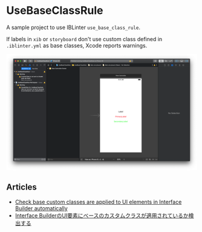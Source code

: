 # UseBaseClassRule

A sample project to use IBLinter `use_base_class_rule`.

If labels in `xib` or `storyboard` don't use custom class defined in `.iblinter.yml` as base classes, Xcode reports warnings.

![sample](https://raw.githubusercontent.com/masamichiueta/UseBaseClassRule/master/sample.png)

## Articles
- [Check base custom classes are applied to UI elements in Interface Builder automatically](https://medium.com/@masamichiueta/check-base-custom-classes-are-applied-to-ui-elements-in-interface-builder-automatically-c1ce96ce6b89)
- [Interface BuilderのUI要素にベースのカスタムクラスが適用されているか検出する](https://masamichi.me/development/2019/03/18/iblinter-use-base-class.html)
